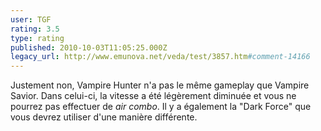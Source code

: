 ```yaml
---
user: TGF
rating: 3.5
type: rating
published: 2010-10-03T11:05:25.000Z
legacy_url: http://www.emunova.net/veda/test/3857.htm#comment-14166
---
```

Justement non, Vampire Hunter n'a pas le même gameplay que Vampire Savior.
Dans celui-ci, la vitesse a été légèrement diminuée et vous ne pourrez pas effectuer de _air combo_.
Il y a également la "Dark Force" que vous devrez utiliser d'une manière différente.